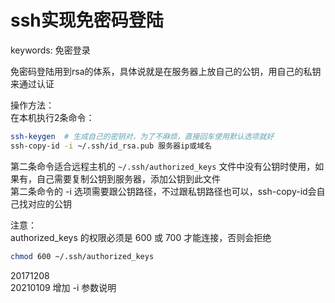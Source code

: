# ssh实现免密码登陆

keywords: 免密登录  

免密码登陆用到rsa的体系，具体说就是在服务器上放自己的公钥，用自己的私钥来通过认证  

操作方法：  
在本机执行2条命令：
```bash
ssh-keygen  # 生成自己的密钥对，为了不麻烦，直接回车使用默认选项就好
ssh-copy-id -i ~/.ssh/id_rsa.pub 服务器ip或域名
```
第二条命令适合远程主机的 `~/.ssh/authorized_keys` 文件中没有公钥时使用，如果有，自己需要复制公钥到服务器，添加公钥到此文件  
第二条命令的 -i 选项需要跟公钥路径，不过跟私钥路径也可以，ssh-copy-id会自己找对应的公钥  


注意：  
authorized_keys 的权限必须是 600 或 700 才能连接，否则会拒绝  
```bash
chmod 600 ~/.ssh/authorized_keys
```


20171208  
20210109 增加 -i 参数说明  
